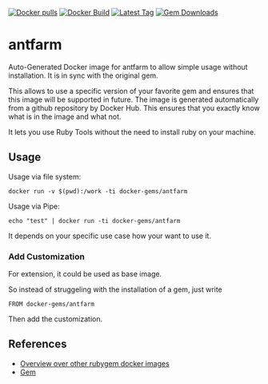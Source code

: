 [![Docker pulls](https://img.shields.io/docker/pulls/rubygem/antfarm.svg)](https://hub.docker.com/r/rubygem/antfarm/)
[![Docker Build](https://img.shields.io/docker/automated/rubygem/antfarm.svg)](https://hub.docker.com/r/rubygem/antfarm/)
[![Latest Tag](https://img.shields.io/github/tag/docker-rubygem/antfarm.svg)](https://hub.docker.com/r/rubygem/antfarm/)
[![Gem Downloads](https://img.shields.io/gem/dt/antfarm.svg)](https://rubygems.org/gems/antfarm/)
# antfarm

Auto-Generated Docker image for antfarm to allow simple usage without installation.
It is in sync with the original gem.

This allows to use a specific version of your favorite gem and ensures that this image will be supported in future.
The image is generated automatically from a github repository by Docker Hub.
This ensures that you exactly know what is in the image and what not.

It lets you use Ruby Tools without the need to install ruby on your machine.

## Usage

Usage via file system:

`docker run -v $(pwd):/work -ti docker-gems/antfarm`

Usage via Pipe:

`echo "test" | docker run -ti docker-gems/antfarm`

It depends on your specific use case how your want to use it.

### Add Customization

For extension, it could be used as base image.

So instead of struggeling with the installation of a gem, just write

`FROM docker-gems/antfarm`

Then add the customization.

## References

 - [Overview over other rubygem docker images](https://github.com/thinkbot/docker-rubygem)
 - [Gem](https://rubygems.org/gems/antfarm/)
